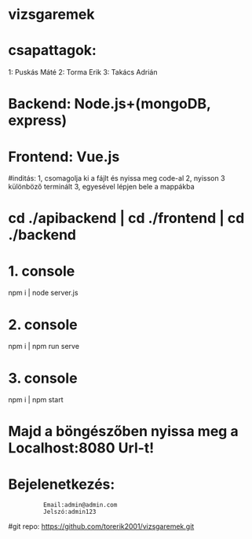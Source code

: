 # vizsgaremek
# csapattagok:
1: Puskás Máté
2: Torma Erik
3: Takács Adrián

# Backend: Node.js+(mongoDB, express)
# Frontend: Vue.js

#inditás: 
1, csomagolja ki a fájlt és nyissa meg code-al
2, nyisson 3 különböző terminált
3, egyesével lépjen bele a mappákba
# cd ./apibackend | cd ./frontend | cd ./backend
# 1. console
npm i | node server.js
# 2. console
npm i | npm run serve
# 3. console 
npm i | npm start

# Majd a böngészőben nyissa meg a Localhost:8080 Url-t!

# Bejelenetkezés:
              Email:admin@admin.com
              Jelszó:admin123

#git repo:
https://github.com/torerik2001/vizsgaremek.git
